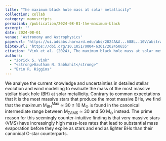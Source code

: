 ```yaml
---
title: "The maximum black hole mass at solar metallicity"
collection: collab
category: manuscripts
permalink: /publication/2024-08-01-the-maximum-black
excerpt: ''
date: 2024-08-01
venue: 'Astronomy and Astrophysics'
paperurl: 'https://ui.adsabs.harvard.edu/abs/2024A&A...688L..10V/abstract'
bibtexurl: 'https://doi.org/10.1051/0004-6361/202450655'
citation: 'Vink et al. (2024), The maximum black hole mass at solar metallicity, Astronomy and Astrophysics'
authors:
  - "Jorick S. Vink"
  - "<strong>Gautham N. Sabhahit</strong>"
  - "Erin R. Higgins"
---
```

We analyse the current knowledge and uncertainties in detailed stellar evolution and wind modelling to evaluate the mass of the most massive stellar black hole (BH) at solar metallicity. Contrary to common expectations that it is the most massive stars that produce the most massive BHs, we find that the maximum M<SUB>BH</SUB><SUP>Max</SUP> ≃ 30 ± 10 M<SUB>⊙</SUB> is found in the canonical intermediate range between M<SUB>ZAMS</SUB> ≃ 30 and 50 M<SUB>⊙</SUB> instead. The prime reason for this seemingly counter-intuitive finding is that very massive stars (VMS) have increasingly high mass-loss rates that lead to substantial mass evaporation before they expire as stars and end as lighter BHs than their canonical O-star counterparts.
